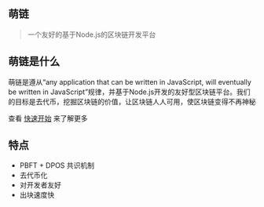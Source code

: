 ## 萌链

> 一个友好的基于Node.js的区块链开发平台

## 萌链是什么

萌链是遵从“any application that can be written in JavaScript, will eventually be written in JavaScript”规律，并基于Node.js开发的友好型区块链平台。我们的目标是去代币，挖掘区块链的价值，让区块链人人可用，使区块链变得不再神秘

查看 [快速开始](quickstart.md) 来了解更多

## 特点

* PBFT + DPOS 共识机制
* 去代币化
* 对开发者友好
* 出块速度快 

